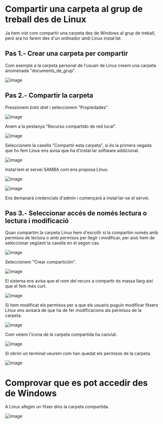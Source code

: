 # Compartir una carpeta al grup de treball des de Linux

Ja hem vist com compartir una carpeta des de Windows al grup de treball, però ara ho farem des d'un ordinador amb Linux instal·lat.

## Pas 1.- Crear una carpeta per compartir

Com exemple a la carpeta personal de l'usuari de Linux creem una carpeta anomenada "documents_de_grup".

![image](https://github.com/XaSaFa/MP04/assets/110727546/c88e5b35-de99-4c26-8d77-0e2b8e9c73ed)

## Pas 2.- Compartir la carpeta

Pressionem botó dret i seleccionem "Propiedades".

![image](https://github.com/XaSaFa/MP04/assets/110727546/53e3c5c1-71e2-43a5-842d-0b3cd57a8b10)

Anem a la pestanya "Recurso compartido de red local".

![image](https://github.com/XaSaFa/MP04/assets/110727546/385de1f8-f611-42cf-984a-593835e33375)

Seleccionem la casella "Compartir esta carpeta", si és la primera vegada que ho fem Linux ens avisa que ha d'instal·lar software addicional.

![image](https://github.com/XaSaFa/MP04/assets/110727546/3c4e8aad-d684-4697-8856-a7bf9025e71f)

Instal·lem el servei SAMBA com ens proposa Linux.

![image](https://github.com/XaSaFa/MP04/assets/110727546/eec0e522-3736-4d08-b98a-77ac05523acc)

![image](https://github.com/XaSaFa/MP04/assets/110727546/7a35410e-06e9-4e47-ad47-ba1cb314ecb9)

Ens demanarà credencials d'admin i començarà a instal·lar-se el servei.

## Pas 3.- Seleccionar accés de només lectura o lectura i modificació

Quan compartim la carpeta Linux hem d'escollir si la compartim només amb permisos de lectura o amb permisos per llegir i modificar, per això hem de seleccionar següent la casella en el segon cas.

![image](https://github.com/XaSaFa/MP04/assets/110727546/3f6aa992-e6ee-463d-a10e-7ca9098c735c)

Seleccionem "Crear compartición".

![image](https://github.com/XaSaFa/MP04/assets/110727546/68bbff78-793e-4d0b-8900-8a33c1b8b695)

El sistema ens avisa que el nom del recurs a compartir és massa llarg així que el fem més curt.

![image](https://github.com/XaSaFa/MP04/assets/110727546/7a573e7f-59d7-4d7d-bddb-19f3120f62e8)

Si hem modificat els permisos per a que els usuaris puguin modificar fitxers Linux ens avisarà de que ha de fer modificacions als permisos de la carpeta.

![image](https://github.com/XaSaFa/MP04/assets/110727546/621ee5eb-72f5-4a41-b52b-c26fa7536271)

Com veiem l'icona de la carpeta compartida ha canviat.

![image](https://github.com/XaSaFa/MP04/assets/110727546/fa89abdd-d8a0-4a9b-a3d4-dd972cc7a775)

Si obrim un terminal veurem com han quedat els permisos de la carpeta.

![image](https://github.com/XaSaFa/MP04/assets/110727546/927ab900-0c29-41f1-a1fd-c79c8fa154f5)

# Comprovar que es pot accedir des de Windows

A Linux afegim un fitxer dins la carpeta compartida.

![image](https://github.com/XaSaFa/MP04/assets/110727546/c9a84a30-e781-4812-8392-b1e74c4d4c62)


